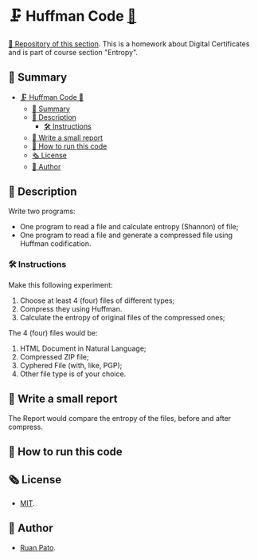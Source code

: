 # 🗜️ Huffman Code [🔗](https://github.com/ruanpato/gex112/tree/main/huffman-code) #

[🌳 Repository of this section](https://github.com/ruanpato/gex112).
This is a homework about Digital Certificates and is part of course section "Entropy".

## 📑 Summary ##

- [🗜️ Huffman Code 🔗](#️-huffman-code-)
  - [📑 Summary](#-summary)
  - [📜 Description](#-description)
    - [🛠️ Instructions](#️-instructions)
  - [📄 Write a small report](#-write-a-small-report)
  - [🏁 How to run this code](#-how-to-run-this-code)
  - [🗞️ License](#️-license)
  - [👥 Author](#-author)

## 📜 Description ##

Write two programs:

- One program to read a file and calculate entropy (Shannon) of file;
- One program to read a file and generate a compressed file using Huffman codification.

### 🛠️ Instructions ###

Make this following experiment:

1. Choose at least 4 (four) files of different types;
2. Compress they using Huffman.
3. Calculate the entropy of original files of the compressed ones;

The 4 (four) files would be:

1. HTML Document in Natural Language;
2. Compressed ZIP file;
3. Cyphered File (with, like, PGP);
4. Other file type is of your choice.

## 📄 Write a small report ##

The Report would compare the entropy of the files, before and after compress.

## 🏁 How to run this code ##

## 🗞️ License ##

- [MIT](https://github.com/ruanpato/gex112/blob/main/LICENSE).

## 👥 Author ##

- [Ruan Pato](https://ruanpato.com).

